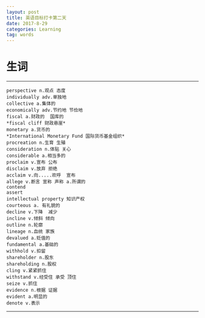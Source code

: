 ```yaml
---
layout: post
title: 英语目标打卡第二天
date: 2017-8-29
categories: Learning
tag: words
---
```

# 生词

-----------------
    perspective n.观点 态度
    individually adv.单独地
    collective a.集体的
    economically adv.节约地 节俭地
    fiscal a.财政的  国库的
    *fiscal cliff 财政悬崖*
    monetary a.货币的
    *International Monetary Fund 国际货币基金组织*
    procreation n.生育 生殖
    consideration n.体贴 关心
    considerable a.相当多的
    proclaim v.宣布 公布
    disclaim v.放弃 拒绝
    acclaim v.向.....欢呼  宣布
    allege v.断言 宣称 声称 a.所谓的
    contend
    assert
    intellectual property 知识产权
    courteous a. 有礼貌的
    decline v.下降  减少
    incline v.倾斜 倾向
    outline n.轮廓
    lineage n.血统 家族
    devalued a.贬值的
    fundamental a.基础的
    withhold v.扣留
    shareholder n.股东
    shareholding n.股权
    cling v.紧紧抓住
    withstand v.经受住 承受 顶住
    seize v.抓住
    evidence n.根据 证据
    evident a.明显的
    denote v.表示

-----------------------

